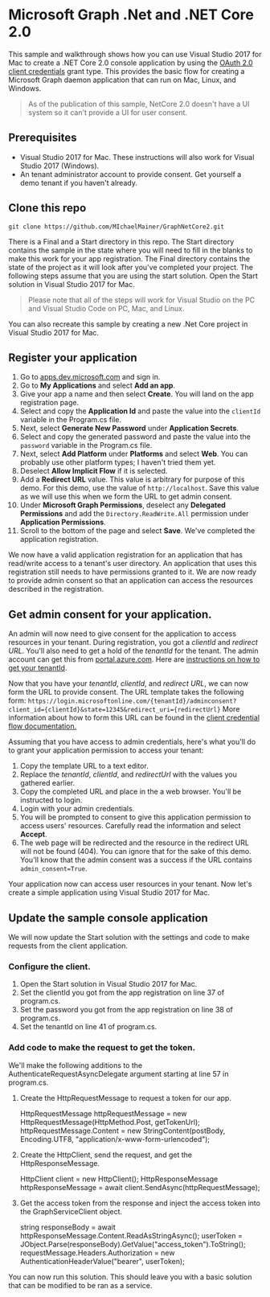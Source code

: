 # Microsoft Graph .Net and .NET Core 2.0

This sample and walkthrough shows how you can use Visual Studio 2017 for Mac to create a .NET Core 2.0 console application by using the [OAuth 2.0 client credentials](https://docs.microsoft.com/en-us/azure/active-directory/develop/active-directory-v2-protocols-oauth-client-creds) grant type. This provides the basic flow for creating a Microsoft Graph daemon application that can run on Mac, Linux, and Windows.

> As of the publication of this sample, NetCore 2.0 doesn't have a UI system so it can't provide a UI for user consent.  

## Prerequisites
* Visual Studio 2017 for Mac. These instructions will also work for Visual Studio 2017 (Windows).
* An tenant administrator account to provide consent. Get yourself a demo tenant if you haven't already. 

## Clone this repo

`git clone https://github.com/MIchaelMainer/GraphNetCore2.git`

There is a Final and a Start directory in this repo. The Start directory contains the sample in the state where you will need to fill in the blanks to make this work for your app registration. The Final directory contains the state of the project as it will look after you've completed your project. The following steps assume that you are using the start solution. Open the Start solution in Visual Studio 2017 for Mac. 

> Please note that all of the steps will work for Visual Studio on the PC and Visual Studio Code on PC, Mac, and Linux.

You can also recreate this sample by creating a new .Net Core project in Visual Studio 2017 for Mac.

## Register your application

1. Go to [apps.dev.microsoft.com](https://apps.dev.microsoft.com) and sign in.
2. Go to **My Applications** and select **Add an app**.
3. Give your app a name and then select **Create**. You will land on the app registration page.
4. Select and copy the **Application Id** and paste the value into the `clientId` variable in the Program.cs file.
5. Next, select **Generate New Password** under **Application Secrets**.
6. Select and copy the generated password and paste the value into the `password` variable in the Program.cs file.
7. Next, select **Add Platform** under **Platforms** and select **Web**. You can probably use other platform types; I haven't tried them yet.
8. Deselect **Allow Implicit Flow** if it is selected.
9. Add a **Redirect URL** value. This value is arbitrary for purpose of this demo. For this demo, use the value of `http://localhost`. Save this value as we will use this when we form the URL to get admin consent.
10. Under **Microsoft Graph Permissions**, deselect any **Delegated Permissions** and add the `Directory.ReadWrite.All` permission under **Application Permissions**.
11. Scroll to the bottom of the page and select **Save**. We've completed the application registration.

We now have a valid application registration for an application that has read/write access to a tenant's user directory. An application that uses this registration still needs to have permissions granted to it. We are now ready to provide admin consent so that an application can access the resources described in the registration.

## Get admin consent for your application.

An admin will now need to give consent for the application to access resources in your tenant. During registration, you got a *clientId* and *redirect URL*. You'll also need to get a hold of the *tenantId* for the tenant. The admin account can get this from [portal.azure.com](https://portal.azure.com). Here are [instructions on how to get your tenantId](https://support.office.com/en-us/article/Find-your-Office-365-tenant-ID-6891b561-a52d-4ade-9f39-b492285e2c9b). 

Now that you have your *tenantId*, *clientId*, and *redirect URL*, we can now form the URL to provide consent. The URL template takes the following form:
`https://login.microsoftonline.com/{tenantId}/adminconsent?client_id={clientId}&state=12345&redirect_uri={redirectUrl}`
More information about how to form this URL can be found in the [client credential flow documentation.](https://docs.microsoft.com/en-us/azure/active-directory/develop/active-directory-v2-protocols-oauth-client-creds#request-the-permissions-from-a-directory-admin) 

Assuming that you have access to admin credentials, here's what you'll do to grant your application permission to access your tenant:
1. Copy the template URL to a text editor.
2. Replace the *tenantId*, *clientId*, and *redirectUrl* with the values you gathered earlier. 
3. Copy the completed URL and place in the a web browser. You'll be instructed to login.
4. Login with your admin credentials.
5. You will be prompted to consent to give this application permission to access users' resources. Carefully read the information and select **Accept**.
6. The web page will be redirected and the resource in the redirect URL will not be found (404). You can ignore that for the sake of this demo. You'll know that the admin consent was a success if the URL contains `admin_consent=True`.

Your application now can access user resources in your tenant. Now let's create a simple application using Visual Studio 2017 for Mac.

## Update the sample console application
We will now update the Start solution with the settings and code to make requests from the client application.
### Configure the client.

1. Open the Start solution in Visual Studio 2017 for Mac.
2. Set the clientId you got from the app registration on line 37 of program.cs.
3. Set the password you got from the app registration on line 38 of program.cs.
4. Set the tenantId on line 41 of program.cs.

### Add code to make the request to get the token.

We'll make the following additions to the AuthenticateRequestAsyncDelegate argument starting at line 57 in program.cs.

1. Create the HttpRequestMessage to request a token for our app.

    HttpRequestMessage httpRequestMessage = new HttpRequestMessage(HttpMethod.Post, getTokenUrl);
    httpRequestMessage.Content = new StringContent(postBody, Encoding.UTF8, "application/x-www-form-urlencoded");

2. Create the HttpClient, send the request, and get the HttpResponseMessage.

    HttpClient client = new HttpClient();
    HttpResponseMessage httpResponseMessage = await client.SendAsync(httpRequestMessage);

3. Get the access token from the response and inject the access token into the GraphServiceClient object.

    string responseBody = await httpResponseMessage.Content.ReadAsStringAsync();
    userToken = JObject.Parse(responseBody).GetValue("access_token").ToString();
    requestMessage.Headers.Authorization = new AuthenticationHeaderValue("bearer", userToken);

You can now run this solution. This should leave you with a basic solution that can be modified to be ran as a service.